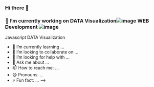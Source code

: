 ### Hi there 👋
### 🔭 I’m currently working on DATA Visualization![image](https://user-images.githubusercontent.com/68476475/114355531-35308b80-9b8d-11eb-938c-c905d88fc763.png) WEB Development ![image](https://user-images.githubusercontent.com/68476475/114356787-a02e9200-9b8e-11eb-98b9-7b62698bf288.png)

 Javascript DATA Visualization
- 🌱 I’m currently learning ...
- 👯 I’m looking to collaborate on ...
- 🤔 I’m looking for help with ...
- 💬 Ask me about ...
- 📫 How to reach me: ...
- 😄 Pronouns: ...
- ⚡ Fun fact: ...
-->
